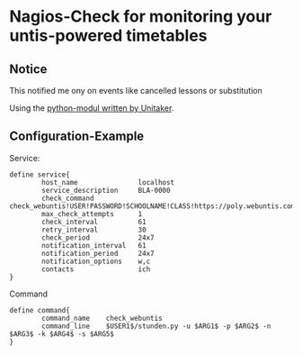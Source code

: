 # Nagios-Check for monitoring your untis-powered timetables
## Notice
This notified me ony on events like cancelled lessons or substitution

Using the [python-modul written by Unitaker](https://github.com/untitaker/python-webuntis/). 
## Configuration-Example
Service:
```
define service{
        host_name               localhost
        service_description     BLA-0000
        check_command           check_webuntis!USER!PASSWORD!SCHOOLNAME!CLASS!https://poly.webuntis.com/WebUntis/jsonrpc.do
        max_check_attempts      1
        check_interval          61
        retry_interval          30
        check_period            24x7
        notification_interval   61
        notification_period     24x7
        notification_options    w,c
        contacts                ich
}
```

Command
```
define command{
        command_name    check_webuntis
        command_line    $USER1$/stunden.py -u $ARG1$ -p $ARG2$ -n $ARG3$ -k $ARG4$ -s $ARG5$
}
```
